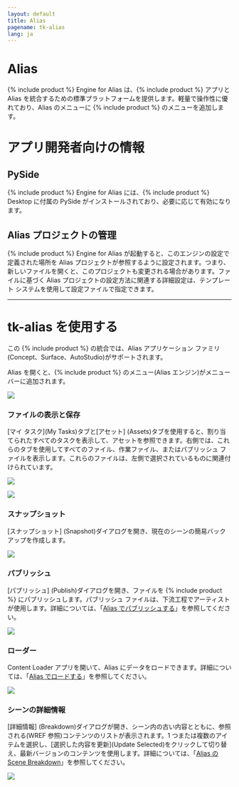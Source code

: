 ```yaml
---
layout: default
title: Alias
pagename: tk-alias
lang: ja
---
```


# Alias

{% include product %} Engine for Alias は、{% include product %} アプリと Alias を統合するための標準プラットフォームを提供します。軽量で操作性に優れており、Alias のメニューに {% include product %} のメニューを追加します。

# アプリ開発者向けの情報

## PySide

{% include product %} Engine for Alias には、{% include product %} Desktop に付属の PySide がインストールされており、必要に応じて有効になります。

## Alias プロジェクトの管理

{% include product %} Engine for Alias が起動すると、このエンジンの設定で定義された場所を Alias プロジェクトが参照するように設定されます。つまり、新しいファイルを開くと、このプロジェクトも変更される場合があります。ファイルに基づく Alias プロジェクトの設定方法に関連する詳細設定は、テンプレート システムを使用して設定ファイルで指定できます。

***

# tk-alias を使用する

この {% include product %} の統合では、Alias アプリケーション ファミリ(Concept、Surface、AutoStudio)がサポートされます。

Alias を開くと、{% include product %} のメニュー(Alias エンジン)がメニュー バーに追加されます。

![](https://help.autodesk.com/cloudhelp/2020/JPN/Alias-Shotgun/images/ShotgunOtherApps.png)


### ファイルの表示と保存

[マイ タスク](My Tasks)タブと[アセット] (Assets)タブを使用すると、割り当てられたすべてのタスクを表示して、アセットを参照できます。右側では、これらのタブを使用してすべてのファイル、作業ファイル、またはパブリッシュ ファイルを表示します。これらのファイルは、左側で選択されているものに関連付けられています。

![](https://help.autodesk.com/cloudhelp/2020/JPN/Alias-Shotgun/images/ShotgunFileOpen.png)

![](https://help.autodesk.com/cloudhelp/2020/JPN/Alias-Shotgun/images/ShotgunFileSave.png)


### スナップショット

[スナップショット] (Snapshot)ダイアログを開き、現在のシーンの簡易バックアップを作成します。

![](https://help.autodesk.com/cloudhelp/2020/JPN/Alias-Shotgun/images/ShotgunSnapshot.png)


### パブリッシュ

[パブリッシュ] (Publish)ダイアログを開き、ファイルを {% include product %} にパブリッシュします。パブリッシュ ファイルは、下流工程でアーティストが使用します。詳細については、「[Alias でパブリッシュする](https://github.com/shotgunsoftware/tk-alias/wiki/Publishing)」を参照してください。

![](https://help.autodesk.com/cloudhelp/2020/JPN/Alias-Shotgun/images/ShotgunPublish.png)


### ローダー

Content Loader アプリを開いて、Alias にデータをロードできます。詳細については、「[Alias でロードする](https://github.com/shotgunsoftware/tk-alias/wiki/Loading)」を参照してください。

![](https://help.autodesk.com/cloudhelp/2020/JPN/Alias-Shotgun/images/ShotgunLoader.png)

### シーンの詳細情報

[詳細情報] (Breakdown)ダイアログが開き、シーン内の古い内容とともに、参照される(WREF 参照)コンテンツのリストが表示されます。1 つまたは複数のアイテムを選択し、[選択した内容を更新](Update Selected)をクリックして切り替え、最新バージョンのコンテンツを使用します。詳細については、「[Alias の Scene Breakdown](https://github.com/shotgunsoftware/tk-alias/wiki/Scene-Breakdown)」を参照してください。

![](https://help.autodesk.com/cloudhelp/2020/JPN/Alias-Shotgun/images/ShotgunBreakdown.png)

